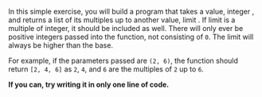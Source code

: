 In this simple exercise, you will build a program that takes a value, integer , and returns a list of its multiples up to another value, limit . If limit is a multiple of integer, it should be included as well. There will only ever be positive integers passed into the function, not consisting of ```0```. The limit will always be higher than the base.

For example, if the parameters passed are ```(2, 6)```, the function should return ```[2, 4, 6]``` as ```2```, ```4```, and ```6``` are the multiples of ```2``` up to ```6```.

**If you can, try writing it in only one line of code.**